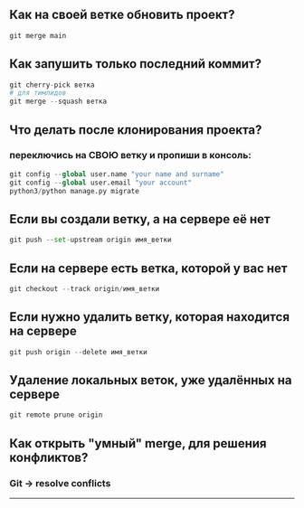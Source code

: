 ## Как на своей ветке обновить проект?
``` python
git merge main
```

## Как запушить только последний коммит?
``` python
git cherry-pick ветка
# для тимлидов
git merge --squash ветка
```

## Что делать после клонирования проекта?
### переключись на СВОЮ ветку и пропиши в консоль:

``` python
git config --global user.name "your name and surname"
git config --global user.email "your account"
python3/python manage.py migrate
```

## Если вы создали ветку, а на сервере её нет
``` python
git push --set-upstream origin имя_ветки
```

## Если на сервере есть ветка, которой у вас нет
``` python
git cheсkout --track origin/имя_ветки
```

## Если нужно удалить ветку, которая находится на сервере
``` python
git push origin --delete имя_ветки
```

## Удаление локальных веток, уже удалённых на сервере
``` python
git remote prune origin
```

## Как открыть "умный" merge, для решения конфликтов?
### Git -> resolve conflicts
*** 